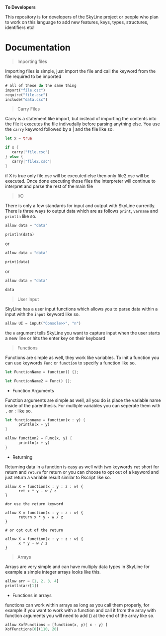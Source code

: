 **To Developers**

This repository is for developers of the SkyLine project or people who plan to work on this language to add new features, keys, types, structures, identifiers etc!

# Documentation 

> Importing files 

Importing files is simple, just import the file and call the keyword from the file required to be imported

```rs
# all of these do the same thing
import("file.csc")
require("file.csc")
include("data.csc")
```

> Carry Files

Carry is a statement like import, but instead of importing the contents into the file it executes the file indivudally before parsing anything else. You use the `carry` keyword followed by a | and the file like so.

```rs
let x = true 

if x { 
   carry|"file.csc"| 
} else {
   carry|"file2.csc"|
} 

```

if X is true only file.csc will be executed else then only file2.csc will be executed. Once done executing those files the interpreter will continue to interpret and parse the rest of the main file 

> I/O

There is only a few standards for input and output with SkyLine currently. There is three ways to output data which are as follows `print`, `varname` and `println` like so.

```rs
allow data = "data"

println(data)
```
or 
```rs
allow data = "data"

print(data)
```
or
```rs
allow data = "data"

data
```

> User Input 

SkyLine has a user input functions which allows you to parse data within a input with the `input` keyword like so.

```rs
allow UI = input("Console>>", "n")
```

the `n` argument tells SkyLine you want to capture input when the user starts a new line or hits the enter key on their keyboard

> Functions 

Functions are simple as well, they work like variables. To init a function you can use keywords `Func` or `function` to specify a function like so.

```rs
let FunctionName = function() {};

let FunctionName2 = Func() {};
```

* Function Arguments 

Function arguments are simple as well, all you do is place the variable name inside of the parenthesis. For multiple variables you can seperate them with `,` or `:` like so.

```rs
let functionname = function(x : y) {
      println(x + y)
}

allow function2 = Func(x, y) {
      println(x + y)
}
```

* Returning 

Returning data in a function is easy as well with two keywords `ret` short for return and `return` for return or you can choose to opt out of a keyword and just return a variable result similar to Rscript like so.

```
allow X = function(x : y : z : w) {
      ret x * y - w / z
} 

#or use the return keyword 

allow X = function(x : y : z : w) {
      return x * y - w / z
} 

# or opt out of the return 

allow X = function(x : y : z : w) {
      x * y - w / z
} 
```

> Arrays

Arrays are very simple and can have multiply data types in SkyLine for example a simple integer arrays looks like this.

```rs
allow arr = [1, 2, 3, 4]
println(arr[1])
```

* Functions in arrays 

functions can work within arrays as long as you call them properly, for example if you want to work with a function and call it from the array with function arguments you will need to add () at the end of the array like so.

```rs
allow XofFunctions = [function(x, y){ x - y} ]
XofFunctions[0](110, 20)
```
